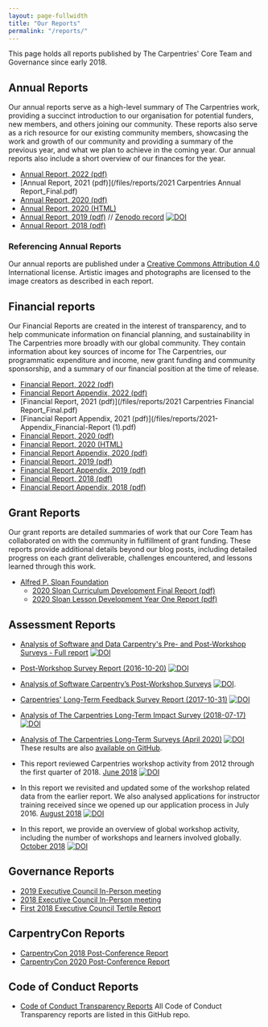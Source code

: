 ```yaml
---
layout: page-fullwidth
title: "Our Reports"
permalink: "/reports/"
---
```


This page holds all reports published by The Carpentries' Core Team and Governance since early 2018.

## Annual Reports

Our annual reports serve as a high-level summary of The Carpentries work, providing a succinct introduction to our organisation for potential funders, new members, and others joining our community. These reports also serve as a rich resource for our existing community members, showcasing the work and growth of our community and providing a summary of the previous year, and what we plan to achieve in the coming year. Our annual reports also include a short overview of our finances for the year.

- [Annual Report, 2022 (pdf)](/files/reports/AnnualReport2022.pdf)
- [Annual Report, 2021 (pdf)](/files/reports/2021 Carpentries Annual Report_Final.pdf)
- [Annual Report, 2020 (pdf)](/files/reports/Carpentries2020AnnualReport.pdf)
- [Annual Report, 2020 (HTML)](/annual-report-2020/)
- [Annual Report, 2019 (pdf)](/files/reports/TheCarpentries2019AnnualReport.pdf) // [Zenodo record](https://zenodo.org/record/3840372#.Xsgc2RNKiv4) [![DOI](https://zenodo.org/badge/DOI/10.5281/zenodo.3840372.svg)](https://doi.org/10.5281/zenodo.3840372)
- [Annual Report, 2018 (pdf)](/files/reports/TheCarpentries2018AnnualReport.pdf)


### Referencing Annual Reports

Our annual reports are published under a [Creative Commons Attribution 4.0](http://creativecommons.org/licenses/by/4.0/legalcode) International license. Artistic images and photographs are licensed to the image creators as described in each report.

## Financial reports

Our Financial Reports are created in the interest of transparency, and to help communicate information on financial planning, and sustainability in The Carpentries more broadly with our global community. They contain information about key sources of income for The Carpentries, our programmatic expenditure and income, new grant funding and community sponsorship, and a summary of our financial position at the time of release.

- [Financial Report, 2022 (pdf)](/files/reports/FinancialReport2022.pdf)
- [Financial Report Appendix, 2022 (pdf)](/files/reports/FinancialReportAppendix2022.pdf)
- [Financial Report, 2021 (pdf)](/files/reports/2021 Carpentries Financial Report_Final.pdf)
- [Financial Report Appendix, 2021 (pdf)](/files/reports/2021-Appendix_Financial-Report (1).pdf)
- [Financial Report, 2020 (pdf)](/files/reports/Carpentries2020FinancialReport.pdf)
- [Financial Report, 2020 (HTML)](/financial-report-2020/)
- [Financial Report Appendix, 2020 (pdf)](/files/reports/Carpentries2020FinancialReportAppendix.pdf)
- [Financial Report, 2019 (pdf)](/files/reports/2019FinancialReport.pdf)
- [Financial Report Appendix, 2019 (pdf)](/files/reports/2019FinancialReportAppendix.pdf)
- [Financial Report, 2018 (pdf)](/files/reports/2018FinancialReport.pdf)
- [Financial Report Appendix, 2018 (pdf)](/files/reports/2018FinancialReportAppendix.pdf)

## Grant Reports

Our grant reports are detailed summaries of work that our Core Team has collaborated on with the community in fulfillment of grant funding. These reports
provide additional details beyond our blog posts, including detailed progress on each grant deliverable, challenges
encountered, and lessons learned through this work.

- [Alfred P. Sloan Foundation](https://sloan.org)
  - [2020 Sloan Curriculum Development Final Report (pdf)](/files/reports/2020SloanCurriculumDevelopmentFinalReport.pdf)
  - [2020 Sloan Lesson Development Year One Report (pdf)](/files/reports/2020SloanLessonDevelopmentYearOneReport.pdf)

## Assessment Reports

- [Analysis of Software and Data Carpentry's Pre- and Post-Workshop Surveys - Full report](https://zenodo.org/record/1325464#.W2KGvNIzY2x) [![DOI](https://zenodo.org/badge/DOI/10.5281/zenodo.1325464.svg)](https://doi.org/10.5281/zenodo.1325464)

- [Post-Workshop Survey Report (2016-10-20)](https://doi.org/10.5281/zenodo.165858) [![DOI](https://zenodo.org/badge/DOI/10.5281/zenodo.165858.svg)](https://doi.org/10.5281/zenodo.165858)

- [Analysis of Software Carpentry’s Post-Workshop Surveys](https://doi.org/10.5281/zenodo.1043533) [![DOI](https://zenodo.org/badge/DOI/10.5281/zenodo.1043533.svg)](https://doi.org/10.5281/zenodo.1043533).

- [Carpentries' Long-Term Feedback Survey Report (2017-10-31)](https://doi.org/10.5281/zenodo.1039944) [![DOI](https://zenodo.org/badge/DOI/10.5281/zenodo.1039944.svg)](https://doi.org/10.5281/zenodo.1039944)

- [Analysis of The Carpentries Long-Term Impact Survey (2018-07-17)](https://doi.org/10.5281/zenodo.1402200) [![DOI](https://zenodo.org/badge/DOI/10.5281/zenodo.1402200.svg)](https://doi.org/10.5281/zenodo.1402200)  

- [Analysis of The Carpentries Long-Term Surveys (April 2020)](https://zenodo.org/record/3728205#.XoOlTnVKjRZ) [![DOI](https://zenodo.org/badge/DOI/10.5281/zenodo.3728205.svg)](https://doi.org/10.5281/zenodo.3728205)  These results are also [available on GitHub](https://carpentries.github.io/assessment/learner-assessment/reports/2020-01-long-term-report.html).

- This report reviewed Carpentries workshop activity from 2012 through the first quarter of 2018. [June 2018](https://doi.org/10.5281/zenodo.1404426) [![DOI](https://zenodo.org/badge/DOI/10.5281/zenodo.1404426.svg)](https://doi.org/10.5281/zenodo.1404426)   

- In this report we revisited and updated some of the workshop related data from the earlier report. We also analysed applications for instructor training received since we opened up our application process in July 2016. [August 2018](https://doi.org/10.5281/zenodo.1404428) [![DOI](https://zenodo.org/badge/DOI/10.5281/zenodo.1404428.svg)](https://doi.org/10.5281/zenodo.1404428)
- In this report, we provide an overview of global workshop activity, including the number of workshops and learners involved globally. [October 2018](https://doi.org/10.5281/zenodo.2325620) [![DOI](https://zenodo.org/badge/DOI/10.5281/zenodo.2325620.svg)](https://doi.org/10.5281/zenodo.2325620)

## Governance Reports

- [2019 Executive Council In-Person meeting](/blog/2019/11/ec-meeting-2019/)
- [2018 Executive Council In-Person meeting](/blog/2018/06/executive-council-meeting-report/)
- [First 2018 Executive Council Tertile Report](/blog/2018/05/ec-report/)

## CarpentryCon Reports

- [CarpentryCon 2018 Post-Conference Report](/blog/2018/09/carpentrycon-call/)
- [CarpentryCon 2020 Post-Conference Report](/files/reports/2020CarpentryCon.pdf)

## Code of Conduct Reports

- [Code of Conduct Transparency Reports](https://github.com/carpentries/governance/tree/main/code-of-conduct-transparency-reports) All Code of Conduct Transparency reports are listed in this GitHub repo.
